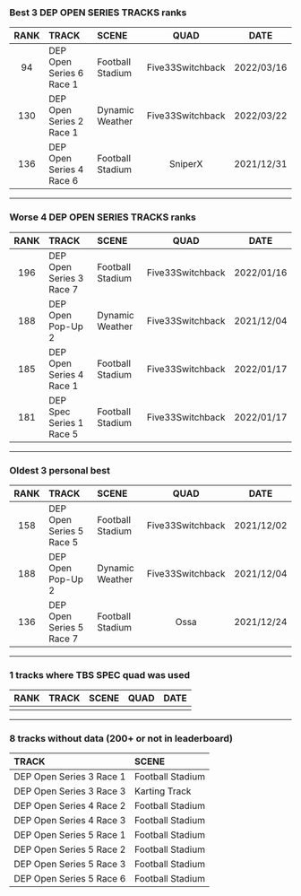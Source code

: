 ### Best 3 DEP OPEN SERIES TRACKS ranks
|RANK|TRACK|SCENE|QUAD|DATE|
|:---:|:---|:---|:---:|:---:|
|94|DEP Open Series 6 Race 1|Football Stadium|Five33Switchback|2022/03/16|
|130|DEP Open Series 2 Race 1|Dynamic Weather|Five33Switchback|2022/03/22|
|136|DEP Open Series 4 Race 6|Football Stadium|SniperX|2021/12/31|
---
### Worse 4 DEP OPEN SERIES TRACKS ranks
|RANK|TRACK|SCENE|QUAD|DATE|
|:---:|:---|:---|:---:|:---:|
|196|DEP Open Series 3 Race 7|Football Stadium|Five33Switchback|2022/01/16|
|188|DEP Open Pop-Up 2|Dynamic Weather|Five33Switchback|2021/12/04|
|185|DEP Open Series 4 Race 1|Football Stadium|Five33Switchback|2022/01/17|
|181|DEP Spec Series 1 Race 5|Football Stadium|Five33Switchback|2022/01/17|
---
### Oldest 3 personal best
|RANK|TRACK|SCENE|QUAD|DATE|
|:---:|:---|:---|:---:|:---:|
|158|DEP Open Series 5 Race 5|Football Stadium|Five33Switchback|2021/12/02|
|188|DEP Open Pop-Up 2|Dynamic Weather|Five33Switchback|2021/12/04|
|136|DEP Open Series 5 Race 7|Football Stadium|Ossa|2021/12/24|
---
### 1 tracks where TBS SPEC quad was used
|RANK|TRACK|SCENE|QUAD|DATE|
|:---:|:---|:---|:---:|:---:|
||||||
---
### 8 tracks without data (200+ or not in leaderboard)
|TRACK|SCENE|
|:---|:---|
|DEP Open Series 3 Race 1|Football Stadium|
|DEP Open Series 3 Race 3|Karting Track|
|DEP Open Series 4 Race 2|Football Stadium|
|DEP Open Series 4 Race 3|Football Stadium|
|DEP Open Series 5 Race 1|Football Stadium|
|DEP Open Series 5 Race 2|Football Stadium|
|DEP Open Series 5 Race 3|Football Stadium|
|DEP Open Series 5 Race 6|Football Stadium|
